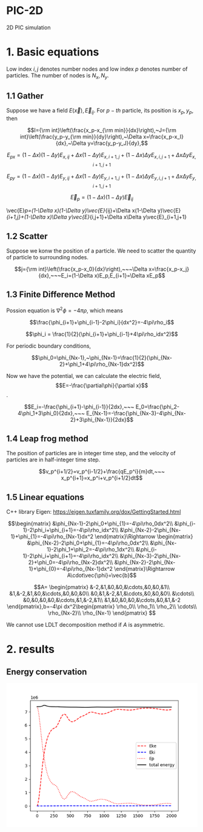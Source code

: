 # PIC-2D
2D PIC simulation

# 1. Basic equations
Low index $i,j$ denotes number nodes and low index $p$ denotes number of particles. The number of nodes is $N_x,N_y$.
## 1.1 Gather
Suppose we have a field $E(\vec{x}),\vec{E}_{ij}$. For $p-th$ particle, its position is $x_p,y_p$, then

$$I={\rm int}\left(\frac{x_p-x_{\rm min}}{dx}\right),~J={\rm int}\left(\frac{y_p-y_{\rm min}}{dy}\right),~\Delta x=\frac{x_p-x_I}{dx},~\Delta y=\frac{y_p-y_J}{dy},$$

$$E_{px}=(1-\Delta x)(1-\Delta y)E_{x,ij}+\Delta x(1-\Delta y)E_{x,i+1,j}+(1-\Delta x)\Delta yE_{x,i,j+1}+\Delta x\Delta yE_{x,i+1,j+1}$$

$$E_{py}=(1-\Delta x)(1-\Delta y)E_{y,ij}+\Delta x(1-\Delta y)E_{y,i+1,j}+(1-\Delta x)\Delta yE_{y,i,j+1}+\Delta x\Delta yE_{y,i+1,j+1}$$

$$\vec{E}_p=(1-\Delta x)(1-\Delta y) \vec{E}_{ij}$$

\vec{E}_p=(1-\Delta x)(1-\Delta y)\vec{E}_{ij}+\Delta x(1-\Delta y)\vec{E}_{i+1,j}+(1-\Delta x)\Delta y\vec{E}_{i,j+1}+\Delta x\Delta y\vec{E}_{i+1,j+1}




## 1.2 Scatter
Suppose we konw the position of a particle. We need to scatter the quantity of particle to surrounding nodes.

$$j={\rm int}\left(\frac{x_p-x_0}{dx}\right),~~~\Delta x=\frac{x_p-x_j}{dx},~~~E_i=(1-\Delta x)E_p,E_{i+1}=\Delta xE_p$$

## 1.3 Finite Difference Method
Possion equation is $\nabla^2\phi=-4\pi\rho$, which means

$$\frac{\phi_{i+1}+\phi_{i-1}-2\phi_i}{dx^2}=-4\pi\rho_i$$

$$\phi_i = \frac{1}{2}(\phi_{i+1}+\phi_{i-1}+4\pi\rho_idx^2)$$

For periodic boundary conditions, 

$$\phi_0=\phi_{Nx-1},~\phi_{Nx-1}=\frac{1}{2}(\phi_{Nx-2}+\phi_1+4\pi\rho_{Nx-1}dx^2)$$

Now we have the potential, we can calculate the electric field, $$E=-\frac{\partial\phi}{\partial x}$$.

$$E_i=-\frac{\phi_{i+1}-\phi_{i-1}}{2dx},~~~ E_0=\frac{\phi_2-4\phi_1+3\phi_0}{2dx},~~~ E_{Nx-1}=-\frac{\phi_{Nx-3}-4\phi_{Nx-2}+3\phi_{Nx-1}}{2dx}$$

## 1.4 Leap frog method
The position of particles are in integer time step, and the velocity of particles are in half-integer time step.

$$v_p^{i+1/2}=v_p^{i-1/2}+\frac{qE_p^i}{m}dt,~~~ x_p^{i+1}=x_p^i+v_p^{i+1/2}dt$$

## 1.5 Linear equations
C++ library Eigen: https://eigen.tuxfamily.org/dox/GettingStarted.html

$$\begin{matrix}
&\phi_{Nx-1}-2\phi_0+\phi_{1}=-4\pi\rho_0dx^2\\
&\phi_{i-1}-2\phi_i+\phi_{i+1}=-4\pi\rho_idx^2\\
&\phi_{Nx-2}-2\phi_{Nx-1}+\phi_{1}=-4\pi\rho_{Nx-1}dx^2
\end{matrix}\Rightarrow \begin{matrix}
&\phi_{Nx-2}-2\phi_0+\phi_{1}=-4\pi\rho_0dx^2\\
&\phi_{Nx-1}-2\phi_1+\phi_2=-4\pi\rho_1dx^2\\
&\phi_{i-1}-2\phi_i+\phi_{i+1}=-4\pi\rho_idx^2\\
&\phi_{Nx-3}-2\phi_{Nx-2}+\phi_0=-4\pi\rho_{Nx-2}dx^2\\
&\phi_{Nx-2}-2\phi_{Nx-1}+\phi_{0}=-4\pi\rho_{Nx-1}dx^2
\end{matrix}\Rightarrow A\cdot\vec{\phi}=\vec{b}$$

$$A=
\begin{pmatrix}
&-2,&1,&0,&0,&\cdots,&0,&0,&1\\
&1,&-2,&1,&0,&\cdots,&0,&0,&0\\
&0,&1,&-2,&1,&\cdots,&0,&0,&0\\
&\cdots\\
&0,&0,&0,&0,&\cdots,&1,&-2,&1\\
&1,&0,&0,&0,&\cdots,&0,&1,&-2
\end{pmatrix},b=-4\pi dx^2\begin{pmatrix}
\rho_0\\
\rho_1\\
\rho_2\\
\cdots\\
\rho_{Nx-2}\\
\rho_{Nx-1}
\end{pmatrix}
$$

We cannot use LDLT decomposition method if $A$ is asymmetric.

# 2. results
## Energy conservation
![image](energy.png)


